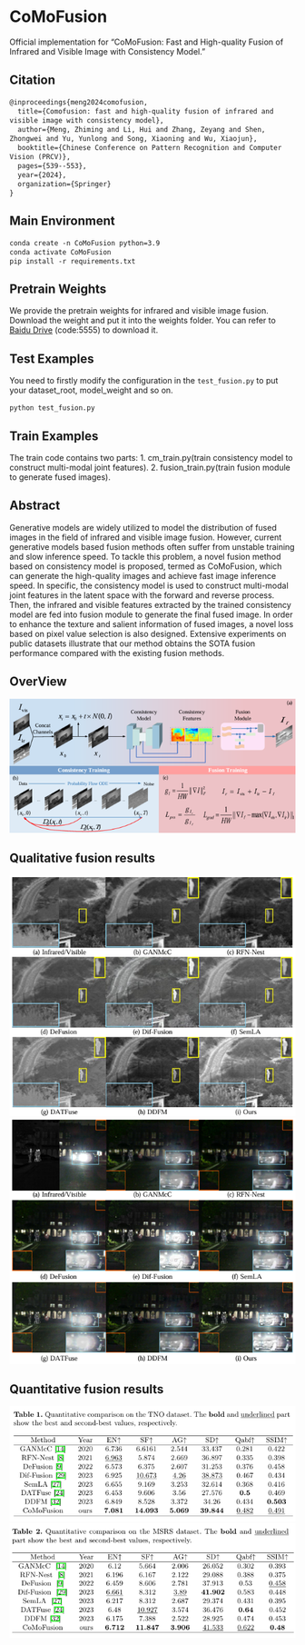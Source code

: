 # CoMoFusion
Official implementation for “CoMoFusion: Fast and High-quality Fusion of Infrared and Visible Image with Consistency Model.”

## Citation
```
@inproceedings{meng2024comofusion,
  title={Comofusion: fast and high-quality fusion of infrared and visible image with consistency model},
  author={Meng, Zhiming and Li, Hui and Zhang, Zeyang and Shen, Zhongwei and Yu, Yunlong and Song, Xiaoning and Wu, Xiaojun},
  booktitle={Chinese Conference on Pattern Recognition and Computer Vision (PRCV)},
  pages={539--553},
  year={2024},
  organization={Springer}
}
```
## Main Environment

```
conda create -n CoMoFusion python=3.9
conda activate CoMoFusion
pip install -r requirements.txt
```

## Pretrain Weights
We provide the pretrain weights for infrared and visible image fusion. Download the weight and put it into the weights folder.
You can refer to [Baidu Drive](https://pan.baidu.com/s/16z-CQSVMVTFHGWO3NH-N8A) (code:5555) to download it.


## Test Examples
You need to firstly modify the configuration in the ```test_fusion.py``` to put your dataset_root, model_weight and so on.
```
python test_fusion.py
```
## Train Examples
The train code contains two parts: 1. cm_train.py(train consistency model to construct multi-modal joint features).   2. fusion_train.py(train fusion module to generate fused images).





## Abstract
Generative models are widely utilized to model the distribution of fused images in the field of infrared and visible image fusion. However, current generative models based fusion methods often suffer from unstable training and slow inference speed. To tackle this problem, a novel fusion method based on consistency model is proposed, termed as CoMoFusion, which can generate the high-quality images and achieve fast image inference speed. In specific, the consistency model is used to construct multi-modal joint features in the latent space with the forward and reverse process. Then, the infrared and visible features extracted by the trained consistency model are fed into fusion module to generate the final fused image. In order to enhance the texture and salient information of fused images, a novel loss based on pixel value selection is also designed. Extensive experiments on public datasets illustrate that our method obtains the SOTA fusion performance compared with the existing fusion methods.

## OverView
![image](https://github.com/ZhimingMeng/CoMoFusion/blob/main/image/overview.jpg)

## Qualitative fusion results
![image](https://github.com/ZhimingMeng/CoMoFusion/blob/main/image/Qualitative_result_TNO.jpg)
![image](https://github.com/ZhimingMeng/CoMoFusion/blob/main/image/Qualitative_result_MSRS.jpg)


## Quantitative fusion results

![image](https://github.com/ZhimingMeng/CoMoFusion/blob/main/image/Quantitative_TNO.jpg)
![image](https://github.com/ZhimingMeng/CoMoFusion/blob/main/image/Quantitative_MSRS.jpg)
